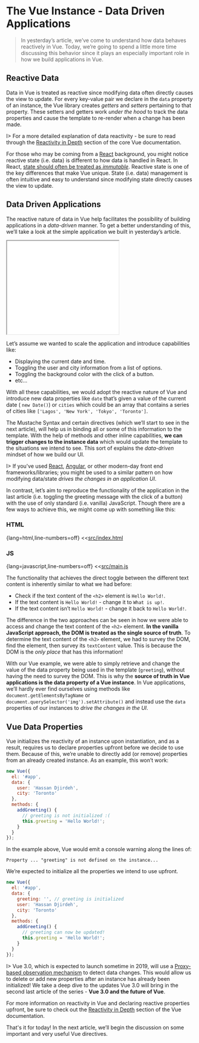 # The Vue Instance - Data Driven Applications

> In yesterday’s article, we’ve come to understand how data behaves reactively in Vue. Today, we’re going to spend a little more time discussing this behavior since it plays an especially important role in how we build applications in Vue.

## Reactive Data

Data in Vue is treated as reactive since modifying data often directly causes the view to update. For every key-value pair we declare in the `data` property of an instance, the Vue library creates _getters_ and _setters_ pertaining to that property. These setters and getters work _under the hood_ to track the data properties and cause the template to re-render when a change has been made.

I> For a more detailed explanation of data reactivity - be sure to read through the [Reactivity in Depth](https://vuejs.org/v2/guide/reactivity.html) section of the core Vue documentation.

For those who may be coming from a [React](https://reactjs.org/) background, you might notice reactive state (i.e. data) is different to how data is handled in React. In React, [state should often be treated as _immutable_](https://reactjs.org/docs/react-component.html#state). Reactive state is one of the key differences that make Vue unique. State (i.e. data) management is often intuitive and easy to understand since modifying state directly causes the view to update.

## Data Driven Applications

The reactive nature of data in Vue help facilitates the possibility of building applications in a _data-driven_ manner. To get a better understanding of this, we’ll take a look at the simple application we built in yesterday’s article.

<iframe src='../day-02/src/simple-data-change-example/index.html'
        height="250"
        scrolling="no"
         >
</iframe>

Let’s assume we wanted to scale the application and introduce capabilities like:

- Displaying the current date and time.
- Toggling the user and city information from a list of options.
- Toggling the background color with the click of a button.
- etc...

With all these capabilities, we would adopt the reactive nature of Vue and introduce new data properties like `date` that’s given a value of the current date ( `new Date()`)  or `cities` which could be an array that contains a series of cities like `['Lagos', 'New York', 'Tokyo', 'Toronto']`.

The Mustache Syntax and certain directives (which we’ll start to see in the next article), will help us in binding all or some of this information to the template. With the help of methods and other inline capabilities, __we can trigger changes to the instance data__ which would update the template to the situations we intend to see. This sort of explains the _data-driven_ mindset of how we build our UI.

I> If you've used [React](https://reactjs.org), [Angular](https://angular.io/), or other modern-day front end frameworks/libraries; you might be used to a similar pattern on how modifying data/state _drives the changes in an application UI_.

In contrast, let’s aim to reproduce the functionality of the application in the last article (i.e. toggling the greeting message with the click of a button) with the use of only standard (i.e. vanilla) JavaScript. Though there are a few ways to achieve this, we might come up with something like this:

### HTML

{lang=html,line-numbers=off}
<<[src/index.html](./src/index.html)

### JS

{lang=javascript,line-numbers=off}
<<[src/main.js](./src/main.js)

The functionality that achieves the direct toggle between the different text content is inherently similar to what we had before:

- Check if the text content of the `<h2>` element is `Hello World!`.
- If the text content is `Hello World!` - change it to `What is up!`.
- If the text content isn’t `Hello World!` - change it back to `Hello World!`.

The difference in the two approaches can be seen in how we were able to access and change the text content of the `<h2>` element. __In the vanilla JavaScript approach, the DOM is treated as the single source of truth__. To determine the text content of the `<h2>` element, we had to survey the DOM, find the element, then survey its `textContent` value. This is because the DOM is the _only place_ that has this information!

With our Vue example, we were able to simply retrieve and change the value of the data property being used in the template (`greeting`), without having the need to survey the DOM. This is why the __source of truth in Vue applications is the data property of a Vue instance__. In Vue applications, we’ll hardly ever find ourselves using methods like `document.getElementsByTagName` or `document.querySelector('img').setAttribute()` and instead use the `data` properties of our instances to _drive the changes in the UI_.

## Vue Data Properties

Vue initializes the reactivity of an instance upon instantiation, and as a result, requires us to declare properties upfront before we decide to use them. Because of this, we’re unable to directly add (or remove) properties from an already created instance. As an example, this won’t work:

```javascript
new Vue({
  el: '#app',
  data: {
    user: 'Hassan Djirdeh',
    city: 'Toronto'
  },
  methods: {
    addGreeting() {
      // greeting is not initialized :(
      this.greeting = 'Hello World!';
    }
  }
});
```

In the example above, Vue would emit a console warning along the lines of:

```shell
Property ... "greeting" is not defined on the instance...
```

We’re expected to initialize all the properties we intend to use upfront.

```javascript
new Vue({
  el: '#app',
  data: {
    greeting: '', // greeting is initialized
    user: 'Hassan Djirdeh',
    city: 'Toronto'
  },
  methods: {
    addGreeting() {
      // greeting can now be updated!
      this.greeting = 'Hello World!';
    }
  }
});
```

I> Vue 3.0, which is expected to launch sometime in 2019, will use a [Proxy-based observation mechanism](https://developer.mozilla.org/en-US/docs/Web/JavaScript/Reference/Global_Objects/Proxy) to detect data changes. This would allow us to delete or add new properties after an instance has already been initialized! We take a deep dive to the updates Vue 3.0 will bring in the second last article of the series - __Vue 3.0 and the future of Vue__.

For more information on reactivity in Vue and declaring reactive properties upfront, be sure to check out the [Reactivity in Depth](https://vuejs.org/v2/guide/reactivity.html) section of the Vue documentation.

That's it for today! In the next article, we’ll begin the discussion on some important and very useful Vue directives.
